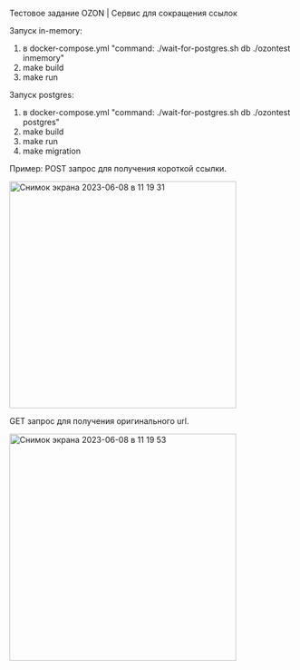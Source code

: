 Тестовое задание OZON | Сервис для сокращения ссылок

Запуск in-memory:
1. в docker-compose.yml "command: ./wait-for-postgres.sh db ./ozontest inmemory"
2. make build
3. make run

Запуск postgres:
1. в docker-compose.yml "command: ./wait-for-postgres.sh db ./ozontest postgres"
2. make build
3. make run
4. make migration

Пример:
POST запрос для получения короткой ссылки.

<img width="400" alt="Снимок экрана 2023-06-08 в 11 19 31" src="https://github.com/NickKlode/ozon-urlshortener/assets/83373008/a133bb02-8d7c-4234-b15c-09f8c62d94ad">


GET запрос для получения оригинального url.

<img width="400" alt="Снимок экрана 2023-06-08 в 11 19 53" src="https://github.com/NickKlode/ozon-urlshortener/assets/83373008/b9a6a173-0a5c-4f1c-8281-29aafc84e30e">
